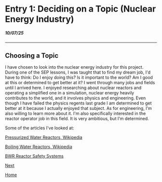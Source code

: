# Entry 1: Deciding on a Topic (Nuclear Energy Industry)
##### 10/07/25

---

## Choosing a Topic

I have chosen to look into the nuclear energy industry for this project. During one of the SEP lessons, I was taught that to find my dream job, I'd have to think: Do I enjoy doing this? Is it important to the world? Am I good at this or determined to get better at it? I went through many jobs and fields until I arrived here. I enjoyed researching about nuclear reactors and operating a simplified one in a simulation, nuclear energy heavily contributes to the world, and it involves physics and engineering. Even though I have failed the physics regents last grade I am determined to get better at it because I actually enjoyed that subject. As for engineering, I'm also willing to learn more about it. I'm also specifically interested in the reactor operator job in this field. It is very ambitious, but I'm determined.

Some of the articles I've looked at:

[Pressurized Water Reactors, Wikipedia](https://en.wikipedia.org/wiki/Pressurized_water_reactor)

[Boiling Water Reactors, Wikipedia](https://en.wikipedia.org/wiki/Boiling_water_reactor)

[BWR Reactor Safety Systems](https://en.wikipedia.org/wiki/Boiling_water_reactor_safety_systems#Reactor_Protection_System_(RPS))

[Next](entry02.md)

[Home](../README.md)
